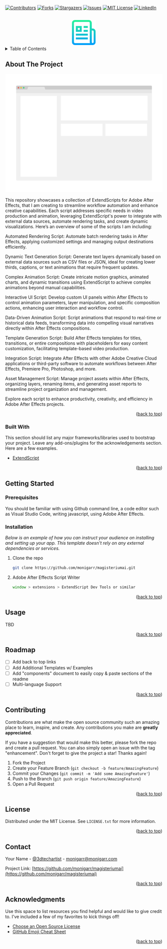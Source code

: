 <div id="top"></div>
<!--
*** Thanks for checking out the Best-README-Template. If you have a suggestion
*** that would make this better, please fork the repo and create a pull request
*** or simply open an issue with the tag "enhancement".
*** Don't forget to give the project a star!
*** Thanks again! Now go create something AMAZING! :D
-->



<!-- PROJECT SHIELDS -->
<!--
*** I'm using markdown "reference style" links for readability.
*** Reference links are enclosed in brackets [ ] instead of parentheses ( ).
*** See the bottom of this document for the declaration of the reference variables
*** for contributors-url, forks-url, etc. This is an optional, concise syntax you may use.
*** https://www.markdownguide.org/basic-syntax/#reference-style-links
-->
[![Contributors][contributors-shield]][contributors-url]
[![Forks][forks-shield]][forks-url]
[![Stargazers][stars-shield]][stars-url]
[![Issues][issues-shield]][issues-url]
[![MIT License][license-shield]][license-url]
[![LinkedIn][linkedin-shield]][linkedin-url]



<!-- PROJECT LOGO -->
<br />
<div align="center">
  <a href="https://github.com/othneildrew/Best-README-Template">
    <img src="images/logo.png" alt="Logo" width="80" height="80">
  </a>
</div>



<!-- TABLE OF CONTENTS -->
<details>
  <summary>Table of Contents</summary>
  <ol>
    <li>
      <a href="#about-the-project">About The Project</a>
      <ul>
        <li><a href="#built-with">Built With</a></li>
      </ul>
    </li>
    <li>
      <a href="#getting-started">Getting Started</a>
      <ul>
        <li><a href="#prerequisites">Prerequisites</a></li>
        <li><a href="#installation">Installation</a></li>
      </ul>
    </li>
    <li><a href="#usage">Usage</a></li>
    <li><a href="#roadmap">Roadmap</a></li>
    <li><a href="#contributing">Contributing</a></li>
    <li><a href="#license">License</a></li>
    <li><a href="#contact">Contact</a></li>
    <li><a href="#acknowledgments">Acknowledgments</a></li>
  </ol>
</details>



<!-- ABOUT THE PROJECT -->
## About The Project

[![Product Name Screen Shot][product-screenshot]](https://www.github.com/monigarr/magisteriumai)

This repository showcases a collection of ExtendScripts for Adobe After Effects, that I am creating to streamline workflow automation and enhance creative capabilities. Each script addresses specific needs in video production and animation, leveraging ExtendScript's power to integrate with external data sources, automate rendering tasks, and create dynamic visualizations. Here’s an overview of some of the scripts I am including:

Automated Rendering Script: Automate batch rendering tasks in After Effects, applying customized settings and managing output destinations efficiently.

Dynamic Text Generation Script: Generate text layers dynamically based on external data sources such as CSV files or JSON, ideal for creating lower thirds, captions, or text animations that require frequent updates.

Complex Animation Script: Create intricate motion graphics, animated charts, and dynamic transitions using ExtendScript to achieve complex animations beyond manual capabilities.

Interactive UI Script: Develop custom UI panels within After Effects to control animation parameters, layer manipulation, and specific composition actions, enhancing user interaction and workflow control.

Data-Driven Animation Script: Script animations that respond to real-time or historical data feeds, transforming data into compelling visual narratives directly within After Effects compositions.

Template Generation Script: Build After Effects templates for titles, transitions, or entire compositions with placeholders for easy content customization, facilitating template-based video production.

Integration Script: Integrate After Effects with other Adobe Creative Cloud applications or third-party software to automate workflows between After Effects, Premiere Pro, Photoshop, and more.

Asset Management Script: Manage project assets within After Effects, organizing layers, renaming items, and generating asset reports to streamline project organization and management.

Explore each script to enhance productivity, creativity, and efficiency in Adobe After Effects projects.

<p align="right">(<a href="#top">back to top</a>)</p>



### Built With

This section should list any major frameworks/libraries used to bootstrap your project. Leave any add-ons/plugins for the acknowledgements section. Here are a few examples.

* [ExtendScript](https://en.wikipedia.org/wiki/ExtendScript)


<p align="right">(<a href="#top">back to top</a>)</p>



<!-- GETTING STARTED -->
## Getting Started


### Prerequisites

You should be familiar with using Github command line, a code editor such as Visual Studio Code, writing javascript, using Adobe After Effects.

### Installation

_Below is an example of how you can instruct your audience on installing and setting up your app. This template doesn't rely on any external dependencies or services._

1. Clone the repo
   ```sh
   git clone https://github.com/monigarr/magisteriumai.git
   ```

2. Adobe After Effects Script Writer 
   ```js
   window > extensions > ExtendScript Dev Tools or similar
   ```

<p align="right">(<a href="#top">back to top</a>)</p>



<!-- USAGE EXAMPLES -->
## Usage

TBD



<p align="right">(<a href="#top">back to top</a>)</p>



<!-- ROADMAP -->
## Roadmap

- [ ] Add back to top links
- [ ] Add Additional Templates w/ Examples
- [ ] Add "components" document to easily copy & paste sections of the readme
- [ ] Multi-language Support

<p align="right">(<a href="#top">back to top</a>)</p>



<!-- CONTRIBUTING -->
## Contributing

Contributions are what make the open source community such an amazing place to learn, inspire, and create. Any contributions you make are **greatly appreciated**.

If you have a suggestion that would make this better, please fork the repo and create a pull request. You can also simply open an issue with the tag "enhancement".
Don't forget to give the project a star! Thanks again!

1. Fork the Project
2. Create your Feature Branch (`git checkout -b feature/AmazingFeature`)
3. Commit your Changes (`git commit -m 'Add some AmazingFeature'`)
4. Push to the Branch (`git push origin feature/AmazingFeature`)
5. Open a Pull Request

<p align="right">(<a href="#top">back to top</a>)</p>



<!-- LICENSE -->
## License

Distributed under the MIT License. See `LICENSE.txt` for more information.

<p align="right">(<a href="#top">back to top</a>)</p>



<!-- CONTACT -->
## Contact

Your Name - [@3dtechartist](https://x.com/3dtechartist) - monigarr@monigarr.com

Project Link: [https://github.com/monigarr/magisteriumai](https://github.com/monigarr/magisteriumai)

<p align="right">(<a href="#top">back to top</a>)</p>



<!-- ACKNOWLEDGMENTS -->
## Acknowledgments

Use this space to list resources you find helpful and would like to give credit to. I've included a few of my favorites to kick things off!

* [Choose an Open Source License](https://choosealicense.com)
* [GitHub Emoji Cheat Sheet](https://www.webpagefx.com/tools/emoji-cheat-sheet)


<p align="right">(<a href="#top">back to top</a>)</p>



<!-- MARKDOWN LINKS & IMAGES -->
<!-- https://www.markdownguide.org/basic-syntax/#reference-style-links -->
[contributors-shield]: https://img.shields.io/github/contributors/othneildrew/Best-README-Template.svg?style=for-the-badge
[contributors-url]: https://github.com/othneildrew/Best-README-Template/graphs/contributors
[forks-shield]: https://img.shields.io/github/forks/othneildrew/Best-README-Template.svg?style=for-the-badge
[forks-url]: https://github.com/othneildrew/Best-README-Template/network/members
[stars-shield]: https://img.shields.io/github/stars/othneildrew/Best-README-Template.svg?style=for-the-badge
[stars-url]: https://github.com/othneildrew/Best-README-Template/stargazers
[issues-shield]: https://img.shields.io/github/issues/othneildrew/Best-README-Template.svg?style=for-the-badge
[issues-url]: https://github.com/othneildrew/Best-README-Template/issues
[license-shield]: https://img.shields.io/github/license/othneildrew/Best-README-Template.svg?style=for-the-badge
[license-url]: https://github.com/othneildrew/Best-README-Template/blob/master/LICENSE.txt
[linkedin-shield]: https://img.shields.io/badge/-LinkedIn-black.svg?style=for-the-badge&logo=linkedin&colorB=555
[linkedin-url]: https://linkedin.com/in/3dtechartist
[product-screenshot]: images/screenshot.png
